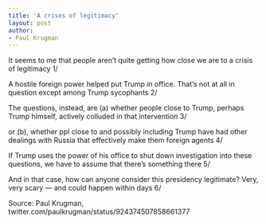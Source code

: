 ```yaml
---
title: 'A crises of legitimacy'
layout: post
author:
- Paul Krugman
---
```


It seems to me that people aren’t quite getting how close we are to a crisis of legitimacy 1/

A hostile foreign power helped put Trump in office. That’s not at all in question except among Trump sycophants 2/

The questions, instead, are (a) whether people close to Trump, perhaps Trump himself, actively colluded in that intervention 3/

or (b), whether ppl close to and possibly including Trump have had other dealings with Russia that effectively make them foreign agents 4/

If Trump uses the power of his office to shut down investigation into these questions, we have to assume that there’s something there 5/

And in that case, how can anyone consider this presidency legitimate? Very, very scary — and could happen within days 6/

Source: Paul Krugman, twitter.com/paulkrugman/status/924374507858661377
